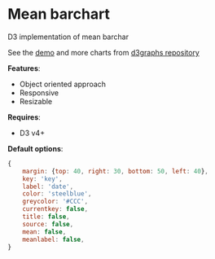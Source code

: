 # Mean barchart

D3 implementation of mean barchar

See the [demo](http://bl.ocks.org/Saigesp/4ab7848d451694667830d91712759cc5) and more charts from [d3graphs repository](https://github.com/Saigesp/d3graphs)

**Features**:
- Object oriented approach
- Responsive
- Resizable

**Requires**:
- D3 v4+

**Default options**:
```javascript
{
    margin: {top: 40, right: 30, bottom: 50, left: 40},
    key: 'key',
    label: 'date',
    color: 'steelblue',
    greycolor: '#CCC',
    currentkey: false,
    title: false,
    source: false,
    mean: false,
    meanlabel: false,
}
```